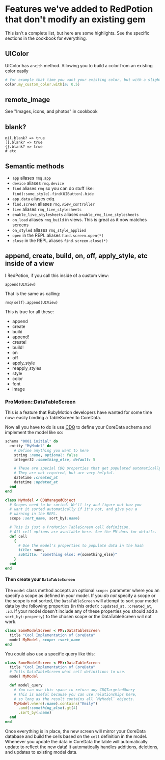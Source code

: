 # Features we've added to RedPotion that don't modify an existing gem

This isn't a complete list, but here are some highlights. See the specific sections in the cookbook for everything.

## UIColor

UIColor has a `with` method.  Allowing you to build a color from an existing color easily

```ruby
# for example that time you want your existing color, but with a slight change
color.my_custom_color.with(a: 0.5)
```

## remote_image

See "Images, icons, and photos" in cookbook

## blank?

```
nil.blank? => true
[].blank? => true
{}.blank? => true
# etc
```

## Semantic methods

* `app` aliases `rmq.app`
* `device` aliases `rmq.device`
* `find` aliases `rmq` so you can do stuff like: `find(:some_style).find(UIButton).hide`
* `app.data` aliases cdq.
* `find.screen` aliases `rmq.view_controller`
* `live` aliases `rmq_live_stylesheets`
* `enable_live_stylesheets` aliases `enable_rmq_live_stylesheets`
* `on_load` aliases `rmq_build` in views. This is great as it now matches screens
* `on_styled` aliases `rmq_style_applied`
* `open` in the REPL aliases `find.screen.open(*)`
* `close` in the REPL aliases `find.screen.close(*)`

## append, create, build, on, off, apply_style, etc inside of a view

I RedPotion, if you call this inside of a custom view:

```
append(UIView)
```

That is the same as calling:

```
rmq(self).append(UIView)
```

This is true for all these:

* append
* create
* build
* append!
* create!
* build!
* on
* off
* apply_style
* reapply_styles
* style
* color
* font
* image

### ProMotion::DataTableScreen

This is a feature that RubyMotion developers have wanted for some time now: easily binding a TableScreen to CoreData.

Now all you have to do is use [CDQ](https://github.com/infinitered/cdq) to define your CoreData schema and implement the model like so:

```ruby
schema "0001 initial" do
  entity "MyModel" do
    # Define anything you want to here
    string :name, optional: false
    integer32 :something_else, default: 5

    # These are special CDQ properties that get populated automatically.
    # They are not required, but are very helpful.
    datetime :created_at
    datetime :updated_at
  end
end
```

```ruby
class MyModel < CDQManagedObject
  # Scopes need to be sorted. We'll try and figure out how you
  # want it sorted automatically if it's not, and give you a
  # warning in the REPL.
  scope :sort_name, sort_by(:name)

  # This is just a ProMotion TableScreen cell definition.
  # All cell options are available here. See the PM docs for details.
  def cell
    {
      # Use the model's properties to populate data in the hash
      title: name,
      subtitle: "Something else: #{something_else}"
    }
  end
end
```

#### Then create your `DataTableScreen`

The `model` class method accepts an optional `scope:` parameter where you an specify a scope as defined in your model. If you _do not_ specify a scope or the scope is not sorted, the `DataTableScreen` will attempt to sort your model data by the following properties (in this order): `:updated_at`, `:created_at`, `:id`.  If your model doesn't include any of these properties you should add a `sort_by(:property)` to the chosen scope or the DataTableScreen will not work.

```ruby
class SomeModelScreen < PM::DataTableScreen
  title "Cool Implementation of CoreData"
  model MyModel, scope: :sort_name
end
```

You could also use a specific query like this:

```ruby
class SomeModelScreen < PM::DataTableScreen
  title "Cool Implementation of CoreData"
  # Tells DataTableScreen what cell definitions to use.
  model MyModel

  def model_query
    # You can use this space to return any CDQTargetedQuery
    # This is useful because you can use relationships here,
    # so long as the result contains all `MyModel` objects.
    MyModel.where(:name).contains("Emily")
      .and(:something_else).gt(4)
      .sort_by(:name)
  end
end
```

Once everything is in place, the new screen will mirror your CoreData database and build the cells based on the `cell` definition in the model. Whenever you update the data in CoreData the table will automatically update to reflect the new data! It automatically handles additions, deletions, and updates to existing model data.
